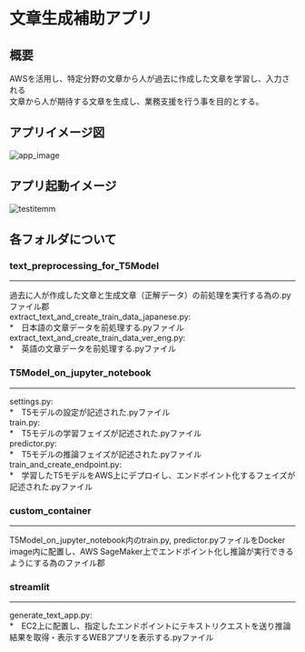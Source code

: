 # 文章生成補助アプリ

## 概要
AWSを活用し、特定分野の文章から人が過去に作成した文章を学習し、入力される<br>
文章から人が期待する文章を生成し、業務支援を行う事を目的とする。<br>

## アプリイメージ図
![app_image](https://user-images.githubusercontent.com/99741475/158192103-1e2251d8-ff3d-40d7-b4a0-4fd941ae77c0.png)

## アプリ起動イメージ
![testitemm](https://user-images.githubusercontent.com/99741475/158329087-ca678623-856a-41c6-86ff-42ff016a6ed3.png)


## 各フォルダについて
### text_preprocessing_for_T5Model
<hr>
過去に人が作成した文章と生成文章（正解データ）の前処理を実行する為の.pyファイル郡<br>
extract_text_and_create_train_data_japanese.py:<br>
    *　日本語の文章データを前処理する.pyファイル<br>
extract_text_and_create_train_data_ver_eng.py:<br>
    *　英語の文章データを前処理する.pyファイル<br>

### T5Model_on_jupyter_notebook
<hr>
settings.py:<br>
    *　T5モデルの設定が記述された.pyファイル<br>
train.py:<br>
    *　T5モデルの学習フェイズが記述された.pyファイル<br>
predictor.py:<br>
    *　T5モデルの推論フェイズが記述された.pyファイル<br>
train_and_create_endpoint.py:<br>
    *　学習したT5モデルをAWS上にデプロイし、エンドポイント化するフェイズが記述された.pyファイル<br>

### custom_container
<hr>
T5Model_on_jupyter_notebook内のtrain.py, predictor.pyファイルをDocker image内に配置し、AWS SageMaker上でエンドポイント化し推論が実行できるようにする為のファイル郡<br>

### streamlit
<hr>
generate_text_app.py:<br>
    *　EC2上に配置し、指定したエンドポイントにテキストリクエストを送り推論結果を取得・表示するWEBアプリを表示する.pyファイル<br>

